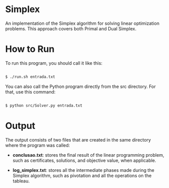 # Simplex
An implementation of the Simplex algorithm for solving linear optimization problems. This approach covers both Primal and Dual Simplex.

# How to Run

To run this program, you should call it like this:

```bash

$ ./run.sh entrada.txt

```

You can also call the Python program directly from the src directory. For that, use this command:

```bash

$ python src/Solver.py entrada.txt

```

# Output

The output consists of two files that are created in the same directory where the program was called:

* **conclusao.txt**: stores the final result of the linear programming problem, such as certificates, solutions, and objective value, when applicable.

* **log_simplex.txt**: stores all the intermediate phases made during the Simplex algorithm, such as pivotation and all the operations on the tableau.
